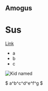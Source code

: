 ## Amogus

# Sus

[Link](https://ak.fft.ac)

* a
* b
* c

![Kid named](https://i.kym-cdn.com/photos/images/newsfeed/002/369/628/807.jpg)

$ a^b^c^d^e^f^g $
